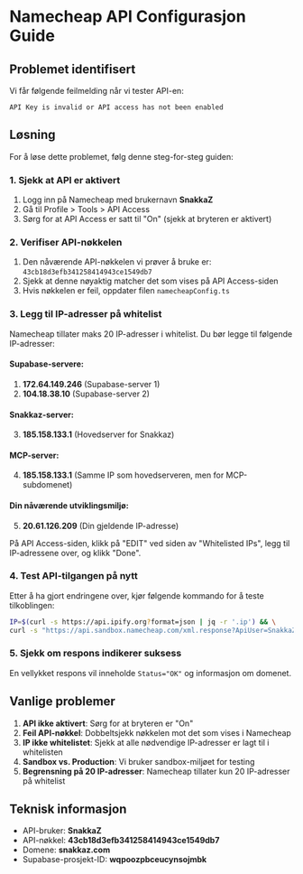 # Namecheap API Configurasjon Guide

## Problemet identifisert
Vi får følgende feilmelding når vi tester API-en:
```
API Key is invalid or API access has not been enabled
```

## Løsning
For å løse dette problemet, følg denne steg-for-steg guiden:

### 1. Sjekk at API er aktivert
1. Logg inn på Namecheap med brukernavn **SnakkaZ**
2. Gå til Profile > Tools > API Access
3. Sørg for at API Access er satt til "On" (sjekk at bryteren er aktivert)

### 2. Verifiser API-nøkkelen
1. Den nåværende API-nøkkelen vi prøver å bruke er: `43cb18d3efb341258414943ce1549db7`
2. Sjekk at denne nøyaktig matcher det som vises på API Access-siden
3. Hvis nøkkelen er feil, oppdater filen `namecheapConfig.ts`

### 3. Legg til IP-adresser på whitelist
Namecheap tillater maks 20 IP-adresser i whitelist. Du bør legge til følgende IP-adresser:

#### Supabase-servere:
1. **172.64.149.246** (Supabase-server 1)
2. **104.18.38.10** (Supabase-server 2)

#### Snakkaz-server:
3. **185.158.133.1** (Hovedserver for Snakkaz)

#### MCP-server:
4. **185.158.133.1** (Samme IP som hovedserveren, men for MCP-subdomenet)

#### Din nåværende utviklingsmiljø:
5. **20.61.126.209** (Din gjeldende IP-adresse)

På API Access-siden, klikk på "EDIT" ved siden av "Whitelisted IPs", legg til IP-adressene over, og klikk "Done".

### 4. Test API-tilgangen på nytt
Etter å ha gjort endringene over, kjør følgende kommando for å teste tilkoblingen:

```bash
IP=$(curl -s https://api.ipify.org?format=json | jq -r '.ip') && \
curl -s "https://api.sandbox.namecheap.com/xml.response?ApiUser=SnakkaZ&ApiKey=43cb18d3efb341258414943ce1549db7&UserName=SnakkaZ&ClientIp=$IP&Command=namecheap.domains.getInfo&DomainName=snakkaz.com"
```

### 5. Sjekk om respons indikerer suksess
En vellykket respons vil inneholde `Status="OK"` og informasjon om domenet.

## Vanlige problemer
1. **API ikke aktivert**: Sørg for at bryteren er "On"
2. **Feil API-nøkkel**: Dobbeltsjekk nøkkelen mot det som vises i Namecheap
3. **IP ikke whitelistet**: Sjekk at alle nødvendige IP-adresser er lagt til i whitelisten
4. **Sandbox vs. Production**: Vi bruker sandbox-miljøet for testing
5. **Begrensning på 20 IP-adresser**: Namecheap tillater kun 20 IP-adresser på whitelist

## Teknisk informasjon
- API-bruker: **SnakkaZ**
- API-nøkkel: **43cb18d3efb341258414943ce1549db7**
- Domene: **snakkaz.com**
- Supabase-prosjekt-ID: **wqpoozpbceucynsojmbk**
